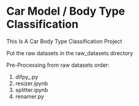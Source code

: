 # Car Model / Body Type Classification #

This Is A Car Body Type Classification Project

Put the raw datasets in the raw_datasets directory

Pre-Processing from raw datasets order:
1. difpy_.py
2. resizer.ipynb
3. splitter.ipynb
4. renamer.py